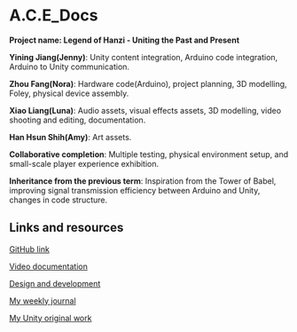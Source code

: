 # A.C.E_Docs

__Project name: Legend of Hanzi - Uniting the Past and Present__

__Yining Jiang(Jenny)__: Unity content integration, Arduino code integration, Arduino to Unity communication.

__Zhou Fang(Nora)__: Hardware code(Arduino), project planning, 3D modelling, Foley, physical device assembly.

__Xiao Liang(Luna)__: Audio assets, visual effects assets, 3D modelling, video shooting and editing, documentation.

__Han Hsun Shih(Amy)__: Art assets.

__Collaborative completion__: Multiple testing, physical environment setup, and small-scale player experience exhibition.

__Inheritance from the previous term__: Inspiration from the Tower of Babel, improving signal transmission efficiency between Arduino and Unity, changes in code structure.

## Links and resources

[GitHub link](https://github.com/YiningJenny/A.C.E_Docs.git)

[Video documentation](https://youtu.be/5GPBzBXBggk)

[Design and development](https://github.com/YiningJenny/A.C.E_Docs/blob/main/Legend%20of%20hanzi.pdf)

[My weekly journal](https://github.com/YiningJenny/A.C.E_Docs/blob/main/Journal.md)

[My Unity original work](https://artslondon-my.sharepoint.com/:u:/g/personal/y_jiang0220224_arts_ac_uk/EbnSDUB0nF1KsYd72yg90KEBIYj-G84YDpwXd39hsaCtMA?e=Bj8cCW)
